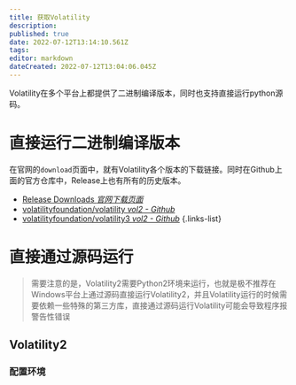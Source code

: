 ```yaml
---
title: 获取Volatility
description: 
published: true
date: 2022-07-12T13:14:10.561Z
tags: 
editor: markdown
dateCreated: 2022-07-12T13:04:06.045Z
---
```


Volatility在多个平台上都提供了二进制编译版本，同时也支持直接运行python源码。
# 直接运行二进制编译版本
在官网的`download`页面中，就有Volatility各个版本的下载链接。同时在Github上面的官方仓库中，Release上也有所有的历史版本。
- [Release Downloads *官网下载页面*](https://www.volatilityfoundation.org/releases)
- [volatilityfoundation/volatility  *vol2 - Github*](https://github.com/volatilityfoundation/volatility/tags)
- [volatilityfoundation/volatility3 *vol2 - Github*](https://github.com/volatilityfoundation/volatility3/releases)
{.links-list}
# 直接通过源码运行
> 需要注意的是，Volatility2需要Python2环境来运行，也就是极不推荐在Windows平台上通过源码直接运行Volatility2，并且Volatility运行的时候需要依赖一些特殊的第三方库，直接通过源码运行Volatility可能会导致程序报警告性错误
## Volatility2
### 配置环境